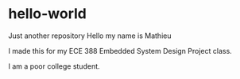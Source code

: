 # hello-world
Just another repository
Hello my name is Mathieu

I made this for my ECE 388 Embedded System Design Project class.

I am a poor college student.
